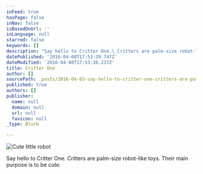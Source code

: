 ```yaml
---
inFeed: true
hasPage: false
inNav: false
isBasedOnUrl: ''
inLanguage: null
starred: false
keywords: []
description: "Say hello to Critter One.\_Critters are palm-size robot-like toys. Their main purpose is to be cute."
datePublished: '2016-04-08T17:53:39.747Z'
dateModified: '2016-04-08T17:53:36.237Z'
title: Critter One
author: []
sourcePath: _posts/2016-04-03-say-hello-to-critter-one-critters-are-palm-size-robot-like.md
published: true
authors: []
publisher:
  name: null
  domain: null
  url: null
  favicon: null
_type: Blurb

---
```

![Cute little robot](https://the-grid-user-content.s3-us-west-2.amazonaws.com/7b352b29-b09a-4228-952c-793b5b943f22.png)

Say hello to Critter One. Critters are palm-size robot-like toys. Their main purpose is to be cute.